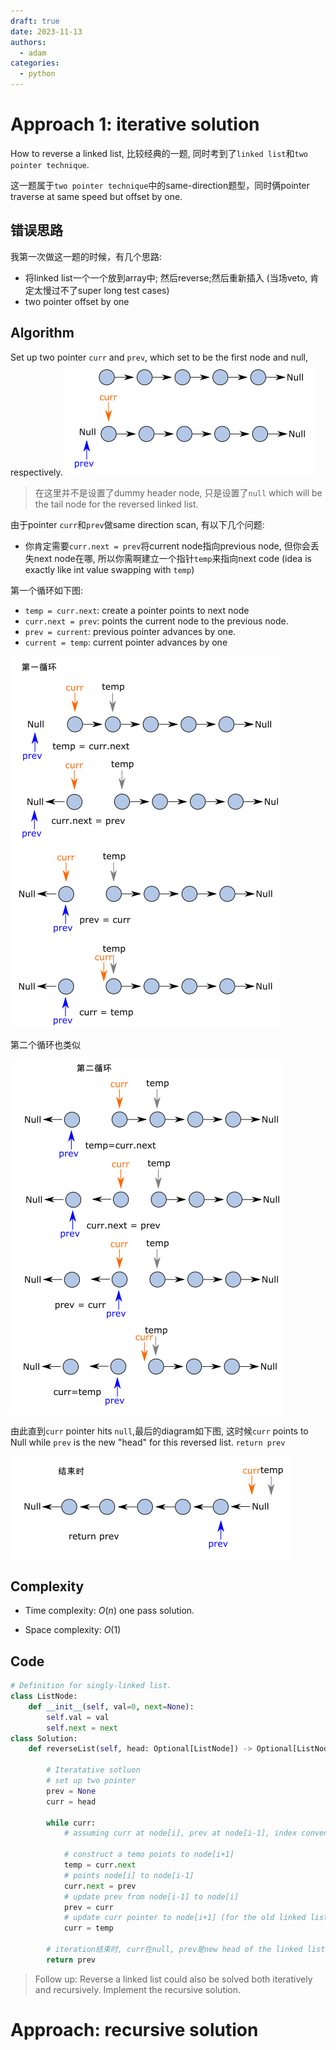 ```yaml
---
draft: true
date: 2023-11-13
authors:
  - adam
categories:
  - python
---
```


# Approach 1: iterative solution
<!-- Describe your approach to solving the problem. -->
How to reverse a linked list, 比较经典的一题, 同时考到了`linked list`和`two pointer technique`. 

这一题属于`two pointer technique`中的same-direction题型，同时俩pointer traverse at same speed but offset by one.




## 错误思路
我第一次做这一题的时候，有几个思路:
- 将linked list一个一个放到array中; 然后reverse;然后重新插入 (当场veto, 肯定太慢过不了super long test cases)
- two pointer offset by one 


## Algorithm
<!-- Describe your first thoughts on how to solve this problem. -->

Set up two pointer `curr` and `prev`, which set to be the first node and null, respectively.
![](img1/../img1.png)

> 在这里并不是设置了dummy header node, 只是设置了`null` which will be the tail node for the reversed linked list.

由于pointer `curr`和`prev`做same direction scan, 有以下几个问题:
- 你肯定需要`curr.next = prev`将current node指向previous node, 但你会丢失next node在哪, 所以你需啊建立一个指针`temp`来指向next code (idea is exactly like int value swapping with `temp`)

第一个循环如下图:
- `temp = curr.next`: create a pointer points to next node
- `curr.next = prev`: points the current node to the previous node. 
- `prev = current`: previous pointer advances by one.
- `current = temp`: current pointer advances by one

![](img2.png)

第二个循环也类似

![](img3.png)

由此直到`curr` pointer hits `null`,最后的diagram如下图, 这时候`curr` points to Null while `prev` is the new "head" for this reversed list. `return prev` 

![](img4.png)






## Complexity
- Time complexity: $O(n)$ one pass solution.
<!-- Add your time complexity here, e.g. $$O(n)$$ -->

- Space complexity: $O(1)$
<!-- Add your space complexity here, e.g. $$O(n)$$ -->

## Code
```python
# Definition for singly-linked list.
class ListNode:
    def __init__(self, val=0, next=None):
        self.val = val
        self.next = next
class Solution:
    def reverseList(self, head: Optional[ListNode]) -> Optional[ListNode]:
        
        # Iteratative sotluon
        # set up two pointer
        prev = None
        curr = head

        while curr:
            # assuming curr at node[i], prev at node[i-1], index convention是根据old linked list

            # construct a temo points to node[i+1]
            temp = curr.next
            # points node[i] to node[i-1]
            curr.next = prev
            # update prev from node[i-1] to node[i]
            prev = curr
            # update curr pointer to node[i+1] (for the old linked list)
            curr = temp
        
        # iteration结束时, curr在null, prev是new head of the linked list
        return prev

```


> Follow up: Reverse a linked list could also be solved both iteratively and recursively. Implement the recursive solution.


# Approach: recursive solution

